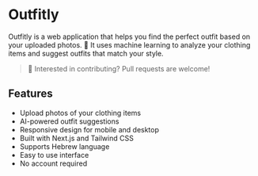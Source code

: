 # Outfitly

Outfitly is a web application that helps you find the perfect outfit based on your uploaded photos. 👚 It uses machine learning to analyze your clothing items and suggest outfits that match your style.

> 🔴 Interested in contributing? Pull requests are welcome!

## Features

- Upload photos of your clothing items
- AI-powered outfit suggestions
- Responsive design for mobile and desktop
- Built with Next.js and Tailwind CSS
- Supports Hebrew language
- Easy to use interface
- No account required
